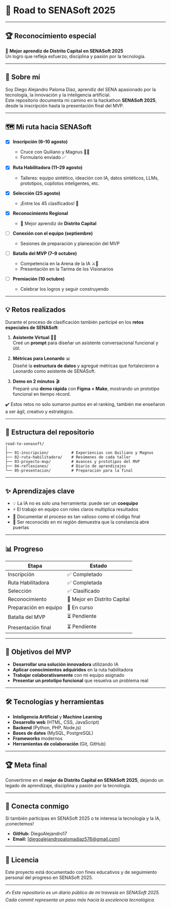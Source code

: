 # 🚀 Road to SENASoft 2025   

---

## 🏆 Reconocimiento especial  

🥇 **Mejor aprendiz de Distrito Capital en SENASoft 2025**  
Un logro que refleja esfuerzo, disciplina y pasión por la tecnología.  

---

## 🌟 Sobre mí  

Soy Diego Alejandro Paloma Diaz, aprendiz del SENA apasionado por la tecnología, la innovación y la inteligencia artificial.  
Este repositorio documenta mi camino en la hackathon **SENASoft 2025**, desde la inscripción hasta la presentación final del MVP.  

---

## 🗺️ Mi ruta hacia SENASoft  

- [x] **Inscripción (6–10 agosto)**  
  - Cruce con Quiliano y Magnus 🧙🤖  
  - Formulario enviado ✅  

- [x] **Ruta Habilitadora (11–29 agosto)**  
  - Talleres: equipo sintético, ideación con IA, datos sintéticos, LLMs, prototipos, copilotos inteligentes, etc.  

- [x] **Selección (25 agosto)**  
  - ¡Entre los 45 clasificados! 🏅  

- [x] **Reconocimiento Regional**  
  - 🥇 Mejor aprendiz de **Distrito Capital**  

- [ ] **Conexión con el equipo (septiembre)**  
  - Sesiones de preparación y planeación del MVP  

- [ ] **Batalla del MVP (7–9 octubre)**  
  - Competencia en la Arena de la IA ⚔️🤖  
  - Presentación en la Tarima de los Visionarios  

- [ ] **Premiación (10 octubre)**  
  - Celebrar los logros y seguir construyendo
    
---

## 💡 Retos realizados  

Durante el proceso de clasificación también participé en los **retos especiales de SENASoft**:  

1. **Asistente Virtual** 🧑‍💻  
   Creé un **prompt** para diseñar un asistente conversacional funcional y útil.  

2. **Métricas para Leonardo** 📊  
   Diseñé la **estructura de datos** y agregué métricas que fortalecieron a Leonardo como asistente de SENASoft.  

3. **Demo en 2 minutos** 🎬  
   Preparé una **demo rápida** con **Figma + Make**, mostrando un prototipo funcional en tiempo récord.  

✔️ Estos retos no solo sumaron puntos en el ranking, también me enseñaron a ser ágil, creativo y estratégico.  

---

## 📂 Estructura del repositorio  

```
road-to-senasoft/
│
├── 01-inscripcion/          # Experiencias con Quiliano y Magnus
├── 02-ruta-habilitadora/    # Resúmenes de cada taller
├── 03-proyecto-mvp/         # Avances y prototipos del MVP
├── 04-reflexiones/          # Diario de aprendizajes
└── 05-presentacion/         # Preparación para la final
```

---

## ✨ Aprendizajes clave  

- 💡 La IA no es solo una herramienta: puede ser un **coequipo**  
- ⚡ El trabajo en equipo con roles claros multiplica resultados  
- 🌱 Documentar el proceso es tan valioso como el código final  
- 🏅 Ser reconocido en mi región demuestra que la constancia abre puertas  

---

## 📊 Progreso  

| Etapa                | Estado   |
|----------------------|----------|
| Inscripción          | ✅ Completado |
| Ruta Habilitadora    | ✅ Completada |
| Selección            | ✅ Clasificado |
| Reconocimiento       | 🥇 Mejor en Distrito Capital |
| Preparación en equipo| 🔄 En curso |
| Batalla del MVP      | ⏳ Pendiente |
| Presentación final   | ⏳ Pendiente |

---

## 🎯 Objetivos del MVP

- **Desarrollar una solución innovadora** utilizando IA
- **Aplicar conocimientos adquiridos** en la ruta habilitadora
- **Trabajar colaborativamente** con mi equipo asignado
- **Presentar un prototipo funcional** que resuelva un problema real

---

## 🛠️ Tecnologías y herramientas

- **Inteligencia Artificial** y **Machine Learning**
- **Desarrollo web** (HTML, CSS, JavaScript)
- **Backend** (Python, PHP, Node.js)
- **Bases de datos** (MySQL, PostgreSQL)
- **Frameworks** modernos
- **Herramientas de colaboración** (Git, GitHub)

---

## 🏆 Meta final  

Convertirme en el **mejor de Distrito Capital en SENASoft 2025**, dejando un legado de aprendizaje, disciplina y pasión por la tecnología.

---

## 🤝 Conecta conmigo

Si también participas en SENASoft 2025 o te interesa la tecnología y la IA, ¡conectemos!

- **GitHub:** DiegoAlejandro17
- **Email:** [diegoalejandropalomadiaz576@gmail.com]

---

## 📜 Licencia

Este proyecto está documentado con fines educativos y de seguimiento personal del progreso en SENASoft 2025.

---

✍️ *Este repositorio es un diario público de mi travesía en SENASoft 2025. Cada commit representa un paso más hacia la excelencia tecnológica.*
